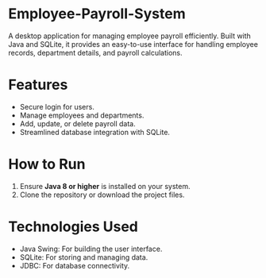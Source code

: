 # Employee-Payroll-System
A desktop application for managing employee payroll efficiently. Built with Java and SQLite, it provides an easy-to-use interface for handling employee records, department details, and payroll calculations.  

# Features  
- Secure login for users.  
- Manage employees and departments.  
- Add, update, or delete payroll data.  
- Streamlined database integration with SQLite.  

# How to Run  
1. Ensure **Java 8 or higher** is installed on your system.  
2. Clone the repository or download the project files.  

# Technologies Used  
- Java Swing: For building the user interface.  
- SQLite: For storing and managing data.  
- JDBC: For database connectivity.  
